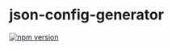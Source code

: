# json-config-generator

[![npm version](https://badge.fury.io/js/json-config-generator.svg)](https://badge.fury.io/js/json-config-generator)
